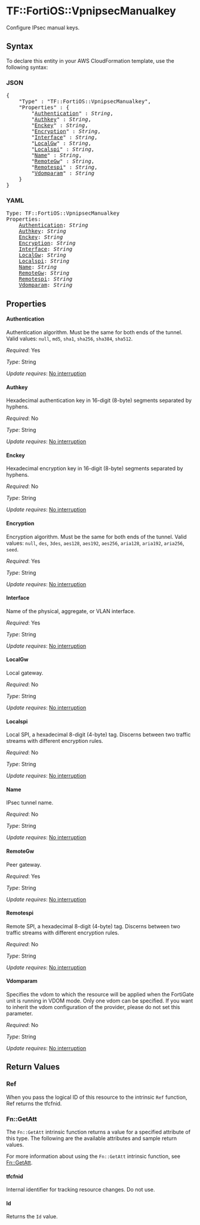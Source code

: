 # TF::FortiOS::VpnipsecManualkey

Configure IPsec manual keys.

## Syntax

To declare this entity in your AWS CloudFormation template, use the following syntax:

### JSON

<pre>
{
    "Type" : "TF::FortiOS::VpnipsecManualkey",
    "Properties" : {
        "<a href="#authentication" title="Authentication">Authentication</a>" : <i>String</i>,
        "<a href="#authkey" title="Authkey">Authkey</a>" : <i>String</i>,
        "<a href="#enckey" title="Enckey">Enckey</a>" : <i>String</i>,
        "<a href="#encryption" title="Encryption">Encryption</a>" : <i>String</i>,
        "<a href="#interface" title="Interface">Interface</a>" : <i>String</i>,
        "<a href="#localgw" title="LocalGw">LocalGw</a>" : <i>String</i>,
        "<a href="#localspi" title="Localspi">Localspi</a>" : <i>String</i>,
        "<a href="#name" title="Name">Name</a>" : <i>String</i>,
        "<a href="#remotegw" title="RemoteGw">RemoteGw</a>" : <i>String</i>,
        "<a href="#remotespi" title="Remotespi">Remotespi</a>" : <i>String</i>,
        "<a href="#vdomparam" title="Vdomparam">Vdomparam</a>" : <i>String</i>
    }
}
</pre>

### YAML

<pre>
Type: TF::FortiOS::VpnipsecManualkey
Properties:
    <a href="#authentication" title="Authentication">Authentication</a>: <i>String</i>
    <a href="#authkey" title="Authkey">Authkey</a>: <i>String</i>
    <a href="#enckey" title="Enckey">Enckey</a>: <i>String</i>
    <a href="#encryption" title="Encryption">Encryption</a>: <i>String</i>
    <a href="#interface" title="Interface">Interface</a>: <i>String</i>
    <a href="#localgw" title="LocalGw">LocalGw</a>: <i>String</i>
    <a href="#localspi" title="Localspi">Localspi</a>: <i>String</i>
    <a href="#name" title="Name">Name</a>: <i>String</i>
    <a href="#remotegw" title="RemoteGw">RemoteGw</a>: <i>String</i>
    <a href="#remotespi" title="Remotespi">Remotespi</a>: <i>String</i>
    <a href="#vdomparam" title="Vdomparam">Vdomparam</a>: <i>String</i>
</pre>

## Properties

#### Authentication

Authentication algorithm. Must be the same for both ends of the tunnel. Valid values: `null`, `md5`, `sha1`, `sha256`, `sha384`, `sha512`.

_Required_: Yes

_Type_: String

_Update requires_: [No interruption](https://docs.aws.amazon.com/AWSCloudFormation/latest/UserGuide/using-cfn-updating-stacks-update-behaviors.html#update-no-interrupt)

#### Authkey

Hexadecimal authentication key in 16-digit (8-byte) segments separated by hyphens.

_Required_: No

_Type_: String

_Update requires_: [No interruption](https://docs.aws.amazon.com/AWSCloudFormation/latest/UserGuide/using-cfn-updating-stacks-update-behaviors.html#update-no-interrupt)

#### Enckey

Hexadecimal encryption key in 16-digit (8-byte) segments separated by hyphens.

_Required_: No

_Type_: String

_Update requires_: [No interruption](https://docs.aws.amazon.com/AWSCloudFormation/latest/UserGuide/using-cfn-updating-stacks-update-behaviors.html#update-no-interrupt)

#### Encryption

Encryption algorithm. Must be the same for both ends of the tunnel. Valid values: `null`, `des`, `3des`, `aes128`, `aes192`, `aes256`, `aria128`, `aria192`, `aria256`, `seed`.

_Required_: Yes

_Type_: String

_Update requires_: [No interruption](https://docs.aws.amazon.com/AWSCloudFormation/latest/UserGuide/using-cfn-updating-stacks-update-behaviors.html#update-no-interrupt)

#### Interface

Name of the physical, aggregate, or VLAN interface.

_Required_: Yes

_Type_: String

_Update requires_: [No interruption](https://docs.aws.amazon.com/AWSCloudFormation/latest/UserGuide/using-cfn-updating-stacks-update-behaviors.html#update-no-interrupt)

#### LocalGw

Local gateway.

_Required_: No

_Type_: String

_Update requires_: [No interruption](https://docs.aws.amazon.com/AWSCloudFormation/latest/UserGuide/using-cfn-updating-stacks-update-behaviors.html#update-no-interrupt)

#### Localspi

Local SPI, a hexadecimal 8-digit (4-byte) tag. Discerns between two traffic streams with different encryption rules.

_Required_: No

_Type_: String

_Update requires_: [No interruption](https://docs.aws.amazon.com/AWSCloudFormation/latest/UserGuide/using-cfn-updating-stacks-update-behaviors.html#update-no-interrupt)

#### Name

IPsec tunnel name.

_Required_: No

_Type_: String

_Update requires_: [No interruption](https://docs.aws.amazon.com/AWSCloudFormation/latest/UserGuide/using-cfn-updating-stacks-update-behaviors.html#update-no-interrupt)

#### RemoteGw

Peer gateway.

_Required_: Yes

_Type_: String

_Update requires_: [No interruption](https://docs.aws.amazon.com/AWSCloudFormation/latest/UserGuide/using-cfn-updating-stacks-update-behaviors.html#update-no-interrupt)

#### Remotespi

Remote SPI, a hexadecimal 8-digit (4-byte) tag. Discerns between two traffic streams with different encryption rules.

_Required_: No

_Type_: String

_Update requires_: [No interruption](https://docs.aws.amazon.com/AWSCloudFormation/latest/UserGuide/using-cfn-updating-stacks-update-behaviors.html#update-no-interrupt)

#### Vdomparam

Specifies the vdom to which the resource will be applied when the FortiGate unit is running in VDOM mode. Only one vdom can be specified. If you want to inherit the vdom configuration of the provider, please do not set this parameter.

_Required_: No

_Type_: String

_Update requires_: [No interruption](https://docs.aws.amazon.com/AWSCloudFormation/latest/UserGuide/using-cfn-updating-stacks-update-behaviors.html#update-no-interrupt)

## Return Values

### Ref

When you pass the logical ID of this resource to the intrinsic `Ref` function, Ref returns the tfcfnid.

### Fn::GetAtt

The `Fn::GetAtt` intrinsic function returns a value for a specified attribute of this type. The following are the available attributes and sample return values.

For more information about using the `Fn::GetAtt` intrinsic function, see [Fn::GetAtt](https://docs.aws.amazon.com/AWSCloudFormation/latest/UserGuide/intrinsic-function-reference-getatt.html).

#### tfcfnid

Internal identifier for tracking resource changes. Do not use.

#### Id

Returns the <code>Id</code> value.

